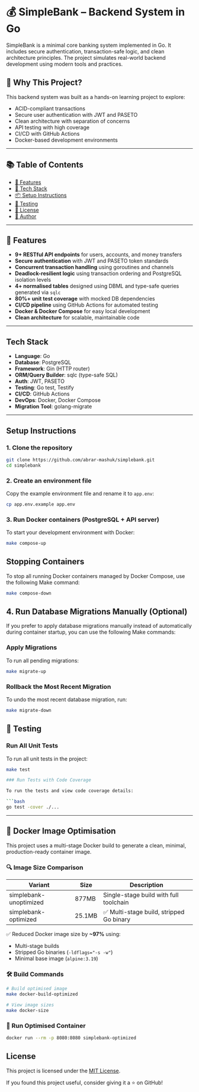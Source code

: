 # 💰 SimpleBank – Backend System in Go

SimpleBank is a minimal core banking system implemented in Go. It includes secure authentication, transaction-safe logic, and clean architecture principles. The project simulates real-world backend development using modern tools and practices.

## 🧠 Why This Project?

This backend system was built as a hands-on learning project to explore:

- ACID-compliant transactions
- Secure user authentication with JWT and PASETO
- Clean architecture with separation of concerns
- API testing with high coverage
- CI/CD with GitHub Actions
- Docker-based development environments

---

## 📚 Table of Contents

- [🚀 Features](#-features)
- [🧰 Tech Stack](#-tech-stack)
- [📦 Setup Instructions](#-setup-instructions)
- [🧪 Testing](#-testing)
- [📝 License](#-license)
- [👤 Author](#-author)

---

## 🚀 Features

- **9+ RESTful API endpoints** for users, accounts, and money transfers  
- **Secure authentication** with JWT and PASETO token standards  
- **Concurrent transaction handling** using goroutines and channels  
- **Deadlock-resilient logic** using transaction ordering and PostgreSQL isolation levels  
- **4+ normalised tables** designed using DBML and type-safe queries generated via `sqlc`  
- **80%+ unit test coverage** with mocked DB dependencies  
- **CI/CD pipeline** using GitHub Actions for automated testing  
- **Docker & Docker Compose** for easy local development  
- **Clean architecture** for scalable, maintainable code  

---

## Tech Stack

- **Language**: Go  
- **Database**: PostgreSQL  
- **Framework**: Gin (HTTP router)  
- **ORM/Query Builder**: sqlc (type-safe SQL)  
- **Auth**: JWT, PASETO  
- **Testing**: Go test, Testify  
- **CI/CD**: GitHub Actions  
- **DevOps**: Docker, Docker Compose  
- **Migration Tool**: golang-migrate  

---

## Setup Instructions

### 1. Clone the repository

```bash
git clone https://github.com/abrar-mashuk/simplebank.git
cd simplebank
```
### 2. Create an environment file

Copy the example environment file and rename it to `app.env`:

```bash
cp app.env.example app.env
```
### 3. Run Docker containers (PostgreSQL + API server)

To start your development environment with Docker:

```bash
make compose-up
```
##  Stopping Containers

To stop all running Docker containers managed by Docker Compose, use the following Make command:

```bash
make compose-down
```
## 4. Run Database Migrations Manually (Optional)

If you prefer to apply database migrations manually instead of automatically during container startup, you can use the following Make commands:

### Apply Migrations

To run all pending migrations:

```bash
make migrate-up
```
### Rollback the Most Recent Migration

To undo the most recent database migration, run:

```bash
make migrate-down
```
## 🧪 Testing

### Run All Unit Tests

To run all unit tests in the project:

```bash
make test

### Run Tests with Code Coverage

To run the tests and view code coverage details:

```bash
go test -cover ./...
```
---

## 🐳 Docker Image Optimisation

This project uses a multi-stage Docker build to generate a clean, minimal, production-ready container image.

### 🔍 Image Size Comparison

| Variant                 | Size    | Description                             |
|------------------------|---------|-----------------------------------------|
| simplebank-unoptimized | 877MB   | Single-stage build with full toolchain  |
| simplebank-optimized   | 25.1MB  | ✅ Multi-stage build, stripped Go binary |

✅ Reduced Docker image size by **~97%** using:
- Multi-stage builds
- Stripped Go binaries (`-ldflags="-s -w"`)
- Minimal base image (`alpine:3.19`)


### 🛠 Build Commands

```bash
# Build optimised image
make docker-build-optimized

# View image sizes
make docker-size
```

### 🧪 Run Optimised Container

```bash
docker run --rm -p 8080:8080 simplebank-optimized
```


## License

This project is licensed under the [MIT License](LICENSE).



If you found this project useful, consider giving it a ⭐ on GitHub!
